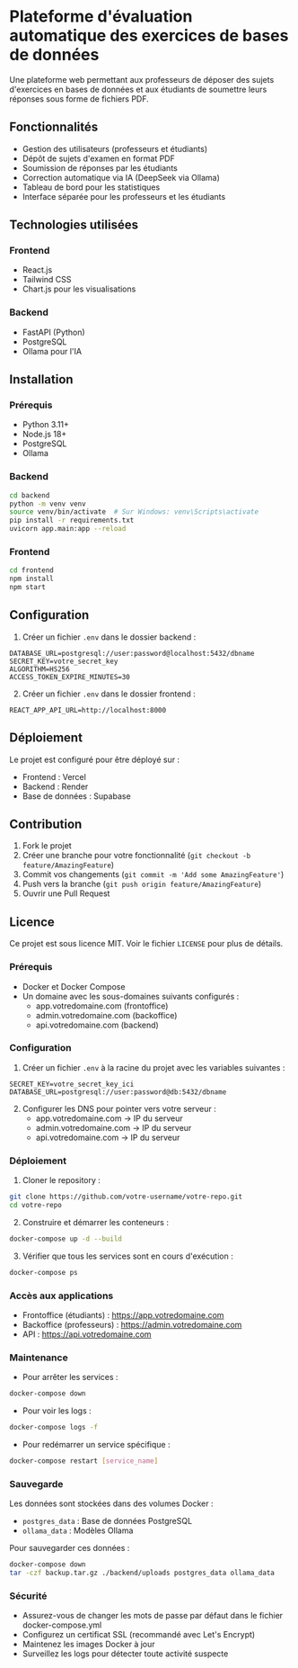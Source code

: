 # Plateforme d'évaluation automatique des exercices de bases de données

Une plateforme web permettant aux professeurs de déposer des sujets d'exercices en bases de données et aux étudiants de soumettre leurs réponses sous forme de fichiers PDF.

## Fonctionnalités

- Gestion des utilisateurs (professeurs et étudiants)
- Dépôt de sujets d'examen en format PDF
- Soumission de réponses par les étudiants
- Correction automatique via IA (DeepSeek via Ollama)
- Tableau de bord pour les statistiques
- Interface séparée pour les professeurs et les étudiants

## Technologies utilisées

### Frontend
- React.js
- Tailwind CSS
- Chart.js pour les visualisations

### Backend
- FastAPI (Python)
- PostgreSQL
- Ollama pour l'IA

## Installation

### Prérequis
- Python 3.11+
- Node.js 18+
- PostgreSQL
- Ollama

### Backend
```bash
cd backend
python -m venv venv
source venv/bin/activate  # Sur Windows: venv\Scripts\activate
pip install -r requirements.txt
uvicorn app.main:app --reload
```

### Frontend
```bash
cd frontend
npm install
npm start
```

## Configuration

1. Créer un fichier `.env` dans le dossier backend :
```env
DATABASE_URL=postgresql://user:password@localhost:5432/dbname
SECRET_KEY=votre_secret_key
ALGORITHM=HS256
ACCESS_TOKEN_EXPIRE_MINUTES=30
```

2. Créer un fichier `.env` dans le dossier frontend :
```env
REACT_APP_API_URL=http://localhost:8000
```

## Déploiement

Le projet est configuré pour être déployé sur :
- Frontend : Vercel
- Backend : Render
- Base de données : Supabase

## Contribution

1. Fork le projet
2. Créer une branche pour votre fonctionnalité (`git checkout -b feature/AmazingFeature`)
3. Commit vos changements (`git commit -m 'Add some AmazingFeature'`)
4. Push vers la branche (`git push origin feature/AmazingFeature`)
5. Ouvrir une Pull Request

## Licence

Ce projet est sous licence MIT. Voir le fichier `LICENSE` pour plus de détails.

### Prérequis
- Docker et Docker Compose
- Un domaine avec les sous-domaines suivants configurés :
  - app.votredomaine.com (frontoffice)
  - admin.votredomaine.com (backoffice)
  - api.votredomaine.com (backend)

### Configuration
1. Créer un fichier `.env` à la racine du projet avec les variables suivantes :
```env
SECRET_KEY=votre_secret_key_ici
DATABASE_URL=postgresql://user:password@db:5432/dbname
```

2. Configurer les DNS pour pointer vers votre serveur :
   - app.votredomaine.com -> IP du serveur
   - admin.votredomaine.com -> IP du serveur
   - api.votredomaine.com -> IP du serveur

### Déploiement
1. Cloner le repository :
```bash
git clone https://github.com/votre-username/votre-repo.git
cd votre-repo
```

2. Construire et démarrer les conteneurs :
```bash
docker-compose up -d --build
```

3. Vérifier que tous les services sont en cours d'exécution :
```bash
docker-compose ps
```

### Accès aux applications
- Frontoffice (étudiants) : https://app.votredomaine.com
- Backoffice (professeurs) : https://admin.votredomaine.com
- API : https://api.votredomaine.com

### Maintenance
- Pour arrêter les services :
```bash
docker-compose down
```

- Pour voir les logs :
```bash
docker-compose logs -f
```

- Pour redémarrer un service spécifique :
```bash
docker-compose restart [service_name]
```

### Sauvegarde
Les données sont stockées dans des volumes Docker :
- `postgres_data` : Base de données PostgreSQL
- `ollama_data` : Modèles Ollama

Pour sauvegarder ces données :
```bash
docker-compose down
tar -czf backup.tar.gz ./backend/uploads postgres_data ollama_data
```

### Sécurité
- Assurez-vous de changer les mots de passe par défaut dans le fichier docker-compose.yml
- Configurez un certificat SSL (recommandé avec Let's Encrypt)
- Maintenez les images Docker à jour
- Surveillez les logs pour détecter toute activité suspecte
